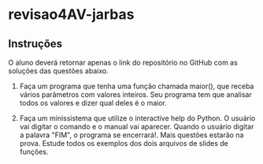 # revisao4AV-jarbas

## Instruções

O aluno deverá retornar apenas o link do repositório no GitHub com as soluções das questões abaixo.

1) Faça um programa que tenha uma função chamada maior(), que receba vários parâmetros com valores inteiros. Seu programa tem que analisar todos os valores e dizer qual deles é o maior.

2) Faça um minissistema que utilize o interactive help do Python. O usuário vai digitar o comando e o manual vai aparecer. Quando o usuário digitar a palavra "FIM", o programa se encerrará!.
Mais questões estarão na prova. Estude todos os exemplos dos dois arquivos de slides de funções.
